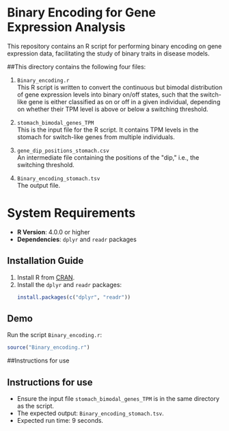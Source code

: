 # Binary Encoding for Gene Expression Analysis

This repository contains an R script for performing binary encoding on gene expression data, facilitating the study of binary traits in disease models.

##This directory contains the following four files:

1) `Binary_encoding.r`  
 This R script is written to convert the continuous but bimodal distribution of gene expression levels into binary on/off states, such that the switch-like gene is
either classified as on or off in a given individual, depending on whether their TPM level is above or below a switching threshold.

2) `stomach_bimodal_genes_TPM`  
 This is the input file for the R script. It contains TPM levels in the stomach for switch-like genes from multiple individuals.

3) `gene_dip_positions_stomach.csv`  
 An intermediate file containing the positions of the "dip," i.e., the switching threshold.

4) `Binary_encoding_stomach.tsv`  
   The output file.

# System Requirements

- **R Version**: 4.0.0 or higher
- **Dependencies**: `dplyr` and `readr` packages

## Installation Guide

1. Install R from [CRAN](https://cran.r-project.org/).
2. Install the `dplyr` and `readr` packages:
   ```r
   install.packages(c("dplyr", "readr"))

## Demo

Run the script `Binary_encoding.r`:
   ```r
   source("Binary_encoding.r")
```
##Instructions for use

## Instructions for use
- Ensure the input file `stomach_bimodal_genes_TPM` is in the same directory as the script.
- The expected output: `Binary_encoding_stomach.tsv`.
- Expected run time: 9 seconds.
